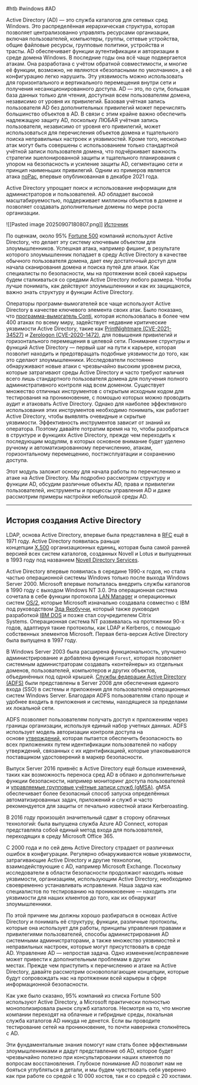 #htb #windows #AD 

Active Directory (AD) — это служба каталогов для сетевых сред Windows. Это распределённая иерархическая структура, которая позволяет централизованно управлять ресурсами организации, включая пользователей, компьютеры, группы, сетевые устройства, общие файловые ресурсы, групповые политики, устройства и трасты. AD обеспечивает функции аутентификации и авторизации в среде домена Windows. В последние годы она всё чаще подвергается атакам. Она разработана с учётом обратной совместимости, и многие её функции, возможно, не являются «безопасными по умолчанию», а её конфигурацию легко нарушить. Эту уязвимость можно использовать для горизонтального и вертикального перемещения внутри сети и получения несанкционированного доступа. AD — это, по сути, большая база данных только для чтения, доступная всем пользователям домена, независимо от уровня их привилегий. Базовая учётная запись пользователя AD без дополнительных привилегий может перечислять большинство объектов в AD. В связи с этим крайне важно обеспечить надлежащую защиту AD, поскольку ЛЮБАЯ учётная запись пользователя, независимо от уровня его привилегий, может использоваться для перечисления объектов домена и тщательного поиска неправильных настроек и уязвимостей. Кроме того, несколько атак могут быть совершены с использованием только стандартной учётной записи пользователя домена, что подчёркивает важность стратегии эшелонированной защиты и тщательного планирования с упором на безопасность и усиление защиты AD, сегментацию сети и принцип наименьших привилегий. Одним из примеров является атака [noPac](https://www.secureworks.com/blog/nopac-a-tale-of-two-vulnerabilities-that-could-end-in-ransomware), впервые опубликованная в декабре 2021 года.

Active Directory упрощает поиск и использование информации для администраторов и пользователей. AD обладает высокой масштабируемостью, поддерживает миллионы объектов в домене и позволяет создавать дополнительные домены по мере роста организации.

![[Pasted image 20250907180807.png]] [Источник](https://dbaontap.com/2016/11/25/oem13c-roles-ad-groups/active-directory/)

По оценкам, около 95% [Fortune 500](https://en.wikipedia.org/wiki/Fortune_500) компаний используют Active Directory, что делает эту систему ключевым объектом для злоумышленников. Успешная атака, например фишинг, в результате которого злоумышленник попадает в среду Active Directory в качестве обычного пользователя домена, дает ему достаточный доступ для начала сканирования домена и поиска путей для атаки. Как специалисты по безопасности, мы на протяжении всей своей карьеры будем сталкиваться со средами Active Directory любого размера. Чтобы лучше понимать, как действуют злоумышленники и как их защищаются, важно знать структуру и функции Active Directory.

Операторы программ-вымогателей все чаще используют Active Directory в качестве ключевого элемента своих атак. Было показано, что [программа-вымогатель Conti](https://www.cisa.gov/sites/default/files/publications/AA21-265A-Conti_Ransomware_TLP_WHITE.pdf), которая использовалась в более чем 400 атаках по всему миру, задействует недавние критические уязвимости Active Directory, такие как [PrintNightmare (CVE-2021-34527)](https://msrc.microsoft.com/update-guide/vulnerability/CVE-2021-34527) и [Zerologon (CVE-2020-1472)](https://msrc.microsoft.com/update-guide/vulnerability/CVE-2020-1472), для повышения привилегий и горизонтального перемещения в целевой сети. Понимание структуры и функций Active Directory — первый шаг на пути к карьере, которая позволит находить и предотвращать подобные уязвимости до того, как это сделают злоумышленники. Исследователи постоянно обнаруживают новые атаки с чрезвычайно высоким уровнем риска, которые затрагивают среды Active Directory и часто требуют наличия всего лишь стандартного пользователя домена для получения полного административного контроля над всем доменом. Существует множество отличных инструментов с открытым исходным кодом для тестирования на проникновение, с помощью которых можно проводить аудит и атаковать Active Directory. Однако для наиболее эффективного использования этих инструментов необходимо понимать, как работает Active Directory, чтобы выявлять очевидные и скрытые уязвимости. Эффективность инструментов зависит от знаний их оператора. Поэтому давайте потратим время на то, чтобы разобраться в структуре и функциях Active Directory, прежде чем переходить к последующим модулям, в которых основное внимание будет уделено ручному и автоматизированному перечислению, атакам, горизонтальному перемещению, постэксплуатации и сохранению доступа.

Этот модуль заложит основу для начала работы по перечислению и атаке на Active Directory. Мы подробно рассмотрим структуру и функции AD, обсудим различные объекты AD, права и привилегии пользователей, инструменты и процессы управления AD и даже рассмотрим примеры настройки небольшой среды AD.

---

## История создания Active Directory

LDAP, основа Active Directory, впервые была представлена в [RFC](https://en.wikipedia.org/wiki/Request_for_Comments) ещё в 1971 году. Active Directory появилась раньше концепции [X.500](https://en.wikipedia.org/wiki/X.500) организационных единиц, которая была самой ранней версией всех систем каталогов, созданных Novell и Lotus и выпущенных в 1993 году под названием [Novell Directory Services](https://en.wikipedia.org/wiki/NetIQ_eDirectory).

Active Directory впервые появилась в середине 1990-х годов, но стала частью операционной системы Windows только после выхода Windows Server 2000. Microsoft впервые попыталась внедрить службы каталогов в 1990 году с выходом Windows NT 3.0. Эта операционная система сочетала в себе функции протокола [LAN Manager](https://en.wikipedia.org/wiki/LAN_Manager) и операционных систем [OS/2](https://en.wikipedia.org/wiki/OS/2), которые Microsoft изначально создавала совместно с IBM под руководством [Эда Якобуччи](https://en.wikipedia.org/wiki/Ed_Iacobucci), который также руководил разработкой [IBM DOS](https://en.wikipedia.org/wiki/IBM_PC_DOS) и позже стал соучредителем Citrix Systems. Операционная система NT развивалась на протяжении 90-х годов, адаптируя такие протоколы, как LDAP и Kerberos, с помощью собственных элементов Microsoft. Первая бета-версия Active Directory была выпущена в 1997 году.

В Windows Server 2003 была расширена функциональность, улучшено администрирование и добавлена функция `Forest`, которая позволяет системным администраторам создавать «контейнеры» из отдельных доменов, пользователей, компьютеров и других объектов, объединённых под одной крышей. [Службы федерации Active Directory (ADFS)](https://en.wikipedia.org/wiki/Active_Directory_Federation_Services) были представлены в Server 2008 для обеспечения единого входа (SSO) в системы и приложения для пользователей операционных систем Windows Server. Благодаря ADFS пользователям стало проще и удобнее входить в приложения и системы, находящиеся за пределами их локальной сети.

ADFS позволяет пользователям получать доступ к приложениям через границы организации, используя единый набор учетных данных. ADFS использует модель авторизации контроля доступа на основе [утверждений](https://en.wikipedia.org/wiki/Claims-based_identity), которая пытается обеспечить безопасность во всех приложениях путем идентификации пользователей по набору утверждений, связанных с их идентификацией, которые упаковываются поставщиком удостоверений в маркер безопасности.

Выпуск Server 2016 привнёс в Active Directory ещё больше изменений, таких как возможность переноса сред AD в облако и дополнительные функции безопасности, например мониторинг доступа пользователей и [управляемые групповые учётные записи служб (gMSA)](https://docs.microsoft.com/en-us/azure/active-directory/fundamentals/service-accounts-group-managed). gMSA обеспечивает более безопасный способ запуска определённых автоматизированных задач, приложений и служб и часто рекомендуется для защиты от печально известной атаки Kerberoasting.

В 2016 году произошёл значительный сдвиг в сторону облачных технологий: была выпущена служба Azure AD Connect, которая представляла собой единый метод входа для пользователей, переходящих в среду Microsoft Office 365.

С 2000 года и по сей день Active Directory страдает от различных ошибок в конфигурации. Регулярно обнаруживаются новые уязвимости, затрагивающие Active Directory и другие технологии, взаимодействующие с AD, например Microsoft Exchange. Поскольку исследователи в области безопасности продолжают находить новые уязвимости, организациям, использующим Active Directory, необходимо своевременно устанавливать исправления. Наша задача как специалистов по тестированию на проникновение — находить эти уязвимости для наших клиентов до того, как их обнаружат злоумышленники.

По этой причине мы должны хорошо разбираться в основах Active Directory и понимать её структуру, функции, различные протоколы, которые она использует для работы, принципы управления правами и привилегиями пользователей, способы администрирования AD системными администраторами, а также множество уязвимостей и неправильных настроек, которые могут присутствовать в среде AD. Управление AD — непростая задача. Одно изменение/исправление может привести к дополнительным проблемам в других местах. Прежде чем приступить к перечислению и атаке на Active Directory, давайте рассмотрим основополагающие концепции, которые будут сопровождать нас на протяжении всей карьеры в сфере информационной безопасности.

Как уже было сказано, 95% компаний из списка Fortune 500 используют Active Directory, а Microsoft практически полностью монополизировала рынок служб каталогов. Несмотря на то, что многие компании переходят на облачные и гибридные среды, локальная служба каталогов AD никуда не денется. Если вы проводите тестирование сетей на проникновение, то почти наверняка столкнётесь с AD.

Эти фундаментальные знания помогут нам стать более эффективными злоумышленниками и дадут представление об AD, которое будет чрезвычайно полезно при консультировании наших клиентов по вопросам восстановления. Глубокое понимание AD позволит нам не бояться углубляться в детали, и мы будем чувствовать себя уверенно как при работе со средой с 10 000 хостов, так и со средой с 20 хостами.
